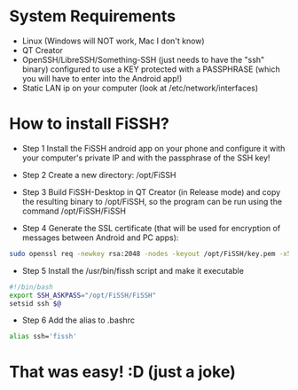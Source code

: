 # System Requirements
* Linux (Windows will NOT work, Mac I don't know)
* QT Creator
* OpenSSH/LibreSSH/Something-SSH (just needs to have the "ssh" binary)
configured to use a KEY protected with a PASSPHRASE (which you will have to enter into the Android app!)
* Static LAN ip on your computer (look at /etc/network/interfaces)


# How to install FiSSH?
- Step 1
Install the FiSSH android app on your phone and configure it with your computer's private IP and with the passphrase of the SSH key!

- Step 2
Create a new directory: /opt/FiSSH

- Step 3
Build FiSSH-Desktop in QT Creator (in Release mode) and copy the resulting binary to /opt/FiSSH, so the program can be run using the command /opt/FiSSH/FiSSH

- Step 4
Generate the SSL certificate (that will be used for encryption of messages between Android and PC apps):

```bash
sudo openssl req -newkey rsa:2048 -nodes -keyout /opt/FiSSH/key.pem -x509 -days 365 -out /opt/FiSSH/certificate.pem
```

- Step 5
Install the /usr/bin/fissh script and make it executable

```bash
#!/bin/bash
export SSH_ASKPASS="/opt/FiSSH/FiSSH"
setsid ssh $@
```

- Step 6
Add the alias to .bashrc

```bash
alias ssh='fissh'
```

# That was easy! :D (just a joke)

